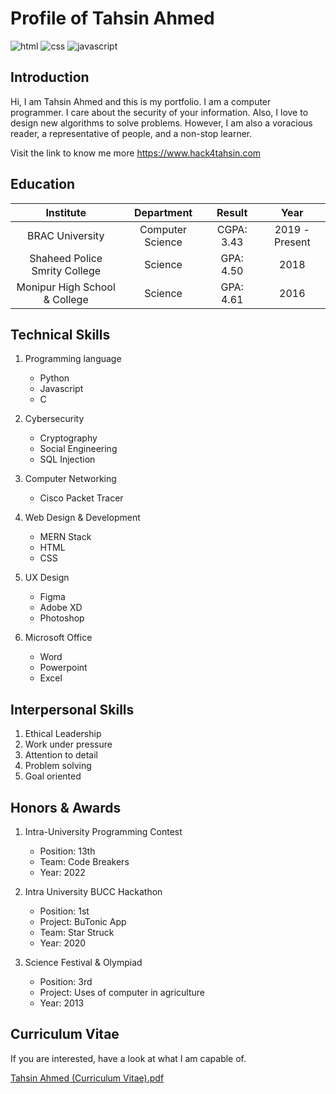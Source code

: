 # Profile of Tahsin Ahmed

![html](https://img.shields.io/badge/HTML-5.0-C70A0C?style=for-the-badges&logo=HTML) ![css](https://img.shields.io/badge/CSS-3.0-4285F4$?style=for-the-badges&logo=CSS) ![javascript](https://img.shields.io/badge/JavaScript-ES14-FF5733$?style=for-the-badges&logo=JavaScript)

## Introduction

Hi, I am Tahsin Ahmed and this is my portfolio. I am a computer programmer. I care about the security of your information. Also, I love to design new algorithms to solve problems. However, I am also a voracious reader, a representative of people, and a non-stop learner.

Visit the link to know me more https://www.hack4tahsin.com

## Education

| Institute | Department | Result | Year |
|:---------:|:----------:|:------:|:----:|
| BRAC University | Computer Science | CGPA: 3.43 | 2019 - Present |
| Shaheed Police Smrity College | Science | GPA: 4.50 | 2018 |
| Monipur High School & College | Science | GPA: 4.61 | 2016 |

## Technical Skills

1. Programming language
   - Python
   - Javascript
   - C
     
3. Cybersecurity
   - Cryptography
   - Social Engineering
   - SQL Injection
     
4. Computer Networking
   - Cisco Packet Tracer
     
6. Web Design & Development
   - MERN Stack
   - HTML
   - CSS
     
7. UX Design
   - Figma
   - Adobe XD
   - Photoshop
     
8. Microsoft Office
   - Word
   - Powerpoint
   - Excel
  
## Interpersonal Skills

1. Ethical Leadership
2. Work under pressure
3. Attention to detail
4. Problem solving
5. Goal oriented

## Honors & Awards

1. Intra-University Programming Contest
   - Position: 13th
   - Team: Code Breakers
   - Year: 2022
     
3. Intra University BUCC Hackathon
   - Position: 1st
   - Project: BuTonic App
   - Team: Star Struck
   - Year: 2020
     
5. Science Festival & Olympiad
   - Position: 3rd
   - Project: Uses of computer in agriculture
   - Year: 2013

## Curriculum Vitae

If you are interested, have a look at what I am capable of.

[Tahsin Ahmed (Curriculum Vitae).pdf](https://github.com/hack4tahsin/hack4tahsin.github.io/files/13760029/Tahsin.Ahmed.Curriculum.Vitae.pdf)
